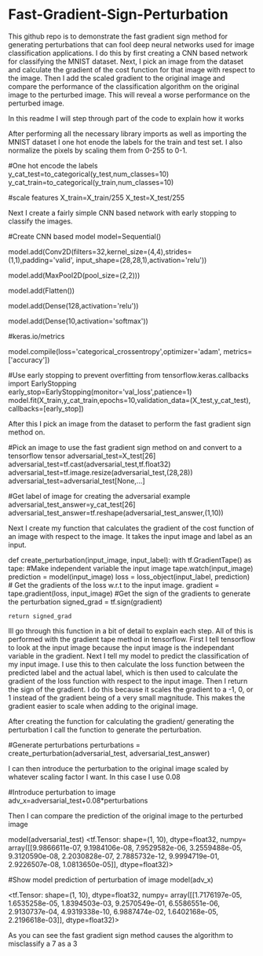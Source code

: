 # Fast-Gradient-Sign-Perturbation

This github repo is to demonstrate the fast gradient sign method for generating perturbations that can fool deep neural networks used for image classification applications.  I do this by first creating a CNN based network for classifying the MNIST dataset.  Next, I pick an image from the dataset and calculate the gradient of the cost function for that image with respect to the image.  Then I add the scaled gradient to the original image and compare the performance of the classification algorithm on the original image to the perturbed image.  This will reveal a worse performance on the perturbed image.

In this readme I will step through part of the code to explain how it works

After performing all the necessary library imports as well as importing the MNIST dataset I one hot enode the labels for the train and test set.  I also normalize the pixels by scaling them from 0-255 to 0-1.

#One hot encode the labels
y_cat_test=to_categorical(y_test,num_classes=10)
y_cat_train=to_categorical(y_train,num_classes=10)

#scale features
X_train=X_train/255
X_test=X_test/255

Next I create a fairly simple CNN based network with early stopping to classify the images.

#Create CNN based model
model=Sequential()

model.add(Conv2D(filters=32,kernel_size=(4,4),strides=(1,1),padding='valid',
                input_shape=(28,28,1),activation='relu'))

model.add(MaxPool2D(pool_size=(2,2)))

model.add(Flatten())

model.add(Dense(128,activation='relu'))

model.add(Dense(10,activation='softmax'))

#keras.io/metrics

model.compile(loss='categorical_crossentropy',optimizer='adam',
             metrics=['accuracy'])
             
#Use early stopping to prevent overfitting
from tensorflow.keras.callbacks import EarlyStopping
early_stop=EarlyStopping(monitor='val_loss',patience=1)
model.fit(X_train,y_cat_train,epochs=10,validation_data=(X_test,y_cat_test),
         callbacks=[early_stop])
         
After this I pick an image from the dataset to perform the fast gradient sign method on.

#Pick an image to use the fast gradient sign method on and convert to a tensorflow tensor
adversarial_test=X_test[26]
adversarial_test=tf.cast(adversarial_test,tf.float32)
adversarial_test=tf.image.resize(adversarial_test,(28,28))
adversarial_test=adversarial_test[None,...]

#Get label of image for creating the adversarial example
adversarial_test_answer=y_cat_test[26]
adversarial_test_answer=tf.reshape(adversarial_test_answer,(1,10))

Next I create my function that calculates the gradient of the cost function of an image with respect to the image.  It takes the input image and label as an input.

def create_perturbation(input_image, input_label):
    with tf.GradientTape() as tape:
        #Make independent variable the input image
        tape.watch(input_image)
        prediction = model(input_image)
        loss = loss_object(input_label, prediction)
     # Get the gradients of the loss w.r.t to the input image.
    gradient = tape.gradient(loss, input_image)
    #Get the sign of the gradients to generate the perturbation
    signed_grad = tf.sign(gradient)
    
    return signed_grad
    
Ill go through this function in a bit of detail to explain each step.  All of this is performed with the gradient tape method in tensorflow.  First I tell tensorflow to look at the input image because the input image is the independant variable in the gradient.  Next I tell my model to predict the classification of my input image.  I use this to then calculate the loss function between the predicted label and the actual label, which is then used to calculate the gradient of the loss function with respect to the input image.  Then I return the sign of the gradient.  I do this because it scales the gradient to a -1, 0, or 1 instead of the gradient being of a very small magnitude.  This makes the gradient easier to scale when adding to the original image.

After creating the function for calculating the gradient/ generating the perturbation I call the function to generate the perturbation.

#Generate perturbations
perturbations = create_perturbation(adversarial_test, adversarial_test_answer)

I can then introduce the perturbation to the original image scaled by whatever scaling factor I want.  In this case I use 0.08

#Introduce perturbation to image
adv_x=adversarial_test+0.08*perturbations

Then I can compare the prediction of the original image to the perturbed image

model(adversarial_test)
<tf.Tensor: shape=(1, 10), dtype=float32, numpy=
array([[9.9866611e-07, 9.1984106e-08, 7.9529582e-06, 3.2559488e-05,
        9.3120590e-08, 2.2030828e-07, 2.7885732e-12, 9.9994719e-01,
        2.9226507e-08, 1.0813650e-05]], dtype=float32)>
        
#Show model prediction of perturbation of image
model(adv_x)

<tf.Tensor: shape=(1, 10), dtype=float32, numpy=
array([[1.7176197e-05, 1.6535258e-05, 1.8394503e-03, 9.2570549e-01,
        6.5586551e-06, 2.9130737e-04, 4.9319338e-10, 6.9887474e-02,
        1.6402168e-05, 2.2196618e-03]], dtype=float32)>
        
As you can see the fast gradient sign method causes the algorithm to misclassify a 7 as a 3
